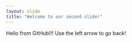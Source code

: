 ```yaml
---
layout: slide
title: "Welcome to our second slide!"
---
```

Hello from GitHub!!!
Use the left arrow to go back!
